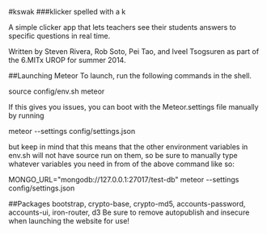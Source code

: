 #kswak
###klicker spelled with a k

A simple clicker app that lets teachers see their students answers to specific questions in real time.

Written by Steven Rivera, Rob Soto, Pei Tao, and Iveel Tsogsuren as part of the 6.MITx UROP for summer 2014.

##Launching Meteor
To launch, run the following commands in the shell.

source config/env.sh
meteor

If this gives you issues, you can boot with the Meteor.settings file manually by running

meteor --settings config/settings.json

but keep in mind that this means that the other environment variables in env.sh will not have source run on them, so be sure to manually type whatever variables you need in from of the above command like so:

MONGO_URL="mongodb://127.0.0.1:27017/test-db" meteor --settings config/settings.json

##Packages
bootstrap, crypto-base, crypto-md5, accounts-password, accounts-ui, iron-router, d3
Be sure to remove autopublish and insecure when launching the website for use!
